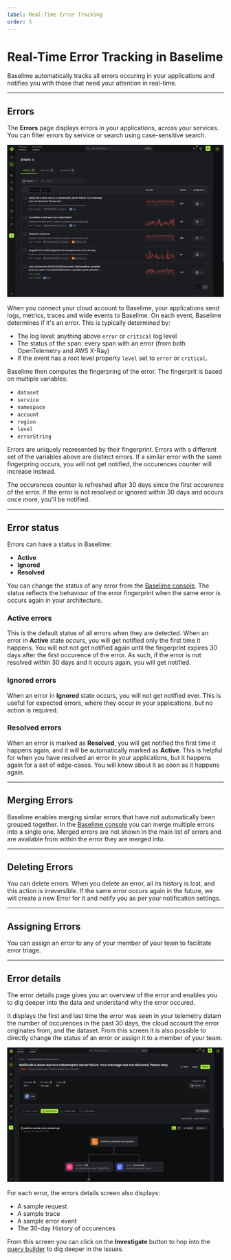```yaml
---
label: Real-Time Error Tracking
order: 5
---
```


# Real-Time Error Tracking in Baselime


Baselime automatically tracks all errors occuring in your applications and notifies you with those that need your attention in real-time.

---

## Errors

The **Errors** page displays errors in your applications, across your services. You can filter errors by service or search using case-sensitive search.

![](../assets/images/illustrations/analyzing-data/errors/errors.png)

When you connect your cloud account to Baselime, your applications send logs, metrics, traces and wide events to Baselime. On each event, Baselime determines if it's an error. This is typically determined by:
- The log level: anything above `error` or `critical` log level
- The status of the span: every span with an error (from both OpenTelemetry and AWS X-Ray)
- If the event has a root level property `level` set to `error` or `critical`.

Baselime then computes the fingerpring of the error. The fingerprit is based on multiple variables:

- `dataset`
- `service`
- `namespace`
- `account`
- `region`
- `level`
- `errorString`

Errors are uniquely represented by their fingerprint. Errors with a different set of the variables above are distinct errors. If a similar error with the same fingerpring occurs, you will not get notified, the occurences counter will increase instead.

The occurences counter is refreshed after 30 days since the first occurence of the error. If the error is not resolved or ignored within 30 days and occurs once more, you'll be notified.

---

## Error status

Errors can have a status in Baselime:
- **Active**
- **Ignored**
- **Resolved**

You can change the status of any error from the [Baselime console](https://console.baselime.io). The status reflects the behaviour of the error fingerprint when the same error is occurs again in your architecture.

### Active errors

This is the default status of all errors when they are detected. When an error in **Active** state occurs, you will get notified only the first time it happens. You will not not get notified again until the fingerprint expires 30 days after the first occurence of the error. As such, if the error is not resolved within 30 days and it occurs again, you will get notified.

### Ignored errors

When an error in **Ignored** state occurs, you will not get notified ever. This is useful for expected errors, where they occur in your applications, but no action is required.

### Resolved errors

When an error is marked as **Resolved**, you will get notified the first time it happens again, and it will be automatically marked as **Active**. This is helpful for when you have resolved an error in your applications, but it happens again for a set of edge-cases. You will know about it as soon as it happens again.

---

## Merging Errors

Baselime enables merging similar errors that have not automatically been grouped together. In the [Baselime console](https://console.baselime.io) you can merge multiple errors into a single one. Merged errors are not shown in the main list of errors and are available from within the error they are merged into.

---

## Deleting Errors

You can delete errors. When you delete an error, all its history is lost, and this action is irreversible. If the same error occurs again in the future, we will create a new Error for it and notify you as per your notification settings.

---

## Assigning Errors

You can assign an error to any of your member of your team to facilitate error triage.

---


## Error details

The error details page gives you an overview of the error and enables you to dig deeper into the data and understand why the error occured.

It displays the first and last time the error was seen in your telemetry datam the number of occurences in the past 30 days, the cloud account the error originates from, and the dataset. From this screen it is also possible to directly change the status of an error or assign it to a member of your team.

![](../assets/images/illustrations/analyzing-data/errors/details.png)

For each error, the errors details screen also displays:
- A sample request
- A sample trace
- A sample error event
- The 30-day History of occurences

From this screen you can click on the **Investigate** button to hop into the [query builder](./queries.md) to dig deeper in the issues.
